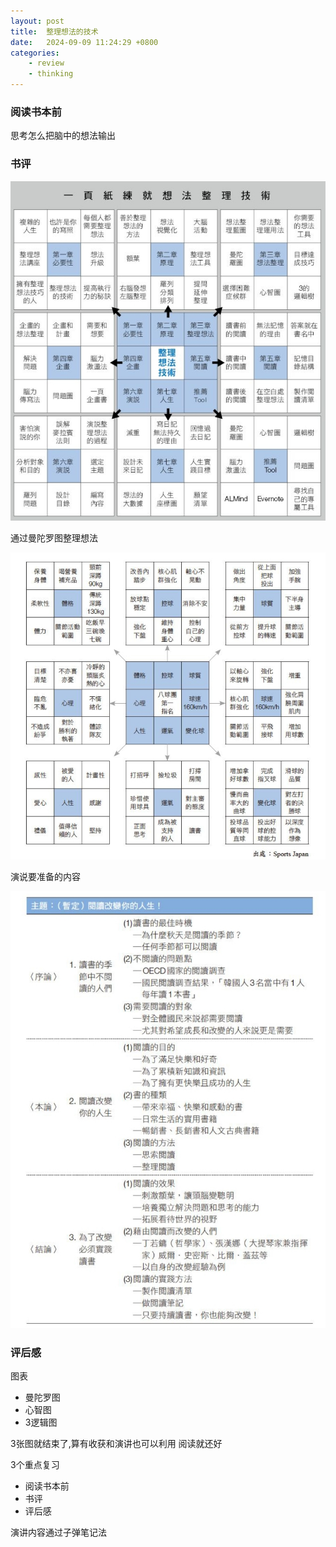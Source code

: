 ```yaml
---
layout: post
title:  整理想法的技术
date:   2024-09-09 11:24:29 +0800
categories: 
    - review 
    - thinking
---
```


### 阅读书本前

思考怎么把脑中的想法输出

### 书评

![想法1](img/SmartSelect_1.jpg)

通过曼陀罗图整理想法

![想法2](img/SmartSelect_2.jpg)

演说要准备的内容

![演讲](img/SmartSelect_3.jpg)

### 评后感

图表
- 曼陀罗图
- 心智图
- 3逻辑图

3张图就结束了,算有收获和演讲也可以利用
阅读就还好

3个重点复习 
- 阅读书本前
- 书评
- 评后感 

演讲内容通过子弹笔记法